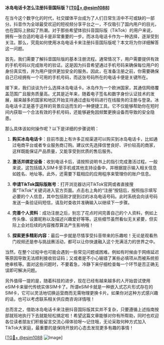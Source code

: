 **冰岛电话卡怎么注册抖音国际版？[[TG💪+ @esim1088](https://t.me/s/esim1088)]**

在当今这个数字化的时代，社交媒体平台成为了人们日常生活中不可或缺的一部分。抖音作为全球最受欢迎的短视频分享平台之一，不仅吸引了国内用户的目光，也在国际上掀起了热潮。对于那些希望体验抖音国际版（TikTok）的用户来说，拥有一张合适的电话卡是非常重要的一步。而冰岛电话卡作为一种选择，逐渐受到关注。那么，究竟如何使用冰岛电话卡来注册抖音国际版呢？本文将为你详细解答这一问题。

首先，我们需要了解抖音国际版的基本注册流程。通常情况下，用户需要提供有效的手机号码以完成账号的验证。这是因为抖音希望通过手机号码来确保每位用户的身份真实性，并为用户提供更加安全的服务。因此，在准备注册之前，你需要确保自己已经拥有一个可用的手机号码，而这张号码所在的电话卡便是关键所在。

接下来，我们谈谈为什么选择冰岛电话卡。冰岛作为一个欧洲国家，其通信网络覆盖范围广且服务质量高。尤其是近年来，随着电子签名和数字身份认证技术的发展，越来越多的国家和地区开始支持通过虚拟号码进行在线服务的注册与登录。冰岛电话卡正是基于这样的背景应运而生的一种便捷工具。它不仅能够帮助你在短时间内获取一个合法有效的手机号码，还能够避免因频繁更换设备而导致的安全隐患。

那么具体该如何操作呢？以下是详细的步骤说明：

1. **购买冰岛电话卡**：目前市面上有许多正规渠道可以购买到冰岛电话卡，比如通过电商平台或者专业服务商订购。建议优先选择信誉良好、评价较高的商家，这样既能保证产品质量，又能享受到优质的售后服务。

2. **激活并绑定设备**：收到电话卡后，请按照说明书上的指引完成激活过程。一般来说，这包括插入SIM卡至手机或其他支持设备中，并根据提示输入相关信息如姓名、地址等。此外，还需要下载相应的应用程序来管理你的账户信息。

3. **申请TikTok国际版账号**：打开浏览器访问TikTok官网或者直接搜索“TikTok”关键词进入官方页面。点击右上角的“注册”按钮后，按照指示填写必要的个人信息，其中包括刚才提到过的冰岛电话号码。此时系统会向该号码发送一条验证码短信，请及时查收并准确输入以继续下一步骤。

4. **完善个人资料**：成功注册之后，别忘了花点时间完善自己的个人资料，例如上传头像、设置昵称以及描述兴趣爱好等等。这些细节虽然看似无关紧要，但实际上会对后续的内容推荐算法产生影响哦！

5. **探索更多精彩内容**：最后一步就是尽情享受抖音带来的乐趣啦！无论是观看热门视频还是参与挑战赛活动，都可以让你快速融入这个充满活力的世界之中。

当然，在整个过程中也可能会遇到一些常见问题或困难。例如有时候由于网络延迟等原因导致无法顺利接收验证码；又或者是不小心输错了某些必填项从而被系统拒绝审核等。面对这些问题时，不要着急，冷静下来仔细检查每一个环节是否正确无误即可解决问题。

另外值得一提的是，随着科技的进步，现在已经有越来越多的人开始尝试使用eSIM卡来替代传统实体SIM卡了。所谓eSIM卡就是一种嵌入式芯片形式存在的SIM卡，它可以灵活地切换运营商而无需物理更换卡片。如果你对这种方式感兴趣的话，也可以考虑联系相关供应商咨询详情哦！

总而言之，借助冰岛电话卡来注册抖音国际版其实并不复杂，只要遵循上述指南按部就班地执行下去就能轻松搞定啦！希望这篇文章能够对你有所帮助，同时也欢迎各位读者朋友们积极留言交流心得体验呀～记住哦，无论采取何种方式加入TikTok大家庭，最重要的是保持开放的心态去发现更多有趣的事情！

[[TG💪+ @esim1088](https://t.me/s/esim1088) ![Image](https://i.postimg.cc/4NQfJmqS/Snipaste-2025-05-13-00-14-12.png)]